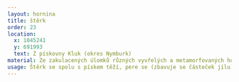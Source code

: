 ```yaml
---
layout: hornina
title: štěrk
order: 23
location:
  x: 1045241
  y: 691993
  text: Z pískovny Kluk (okres Nymburk)
material: Ze zakulacených úlomků různých vyvřelých a metamorfovaných hornin.
usage: Štěrk se spolu s pískem těží, pere se (zbavuje se částeček jílu), zrna štěrku a písku se třídí podle velikosti. Používají se jako plnivo do betonových a asfaltových směsí a pro další účely ve stavebnictví.
---
```


